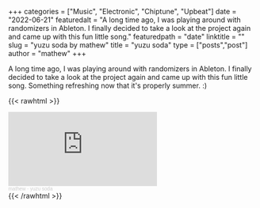 +++
categories = ["Music", "Electronic", "Chiptune", "Upbeat"]
date = "2022-06-21"
featuredalt = "A long time ago, I was playing around with randomizers in Ableton. I finally decided to take a look at the project again and came up with this fun little song."
featuredpath = "date"
linktitle = ""
slug = "yuzu soda by mathew"
title = "yuzu soda"
type = ["posts","post"]
author = "mathew"
+++

A long time ago, I was playing around with randomizers in Ableton. I finally decided to take a look at the project again and came up with this fun little song. Something refreshing now that it's properly summer. :)

{{< rawhtml >}}
<div class="embedded-content"><iframe width: 50%; min-width: 300px; height=auto scrolling="no" frameborder="no" allow="autoplay" src="https://w.soundcloud.com/player/?url=https%3A//api.soundcloud.com/tracks/1291772533&color=%2339a26c&auto_play=false&hide_related=false&show_comments=true&show_user=true&show_reposts=false&show_teaser=true&visual=true"></iframe><div style="font-size: 10px; color: #cccccc;line-break: anywhere;word-break: normal;overflow: hidden;white-space: nowrap;text-overflow: ellipsis; font-family: Interstate,Lucida Grande,Lucida Sans Unicode,Lucida Sans,Garuda,Verdana,Tahoma,sans-serif;font-weight: 100;"><a href="https://soundcloud.com/superlumic" title="mathew" target="_blank" style="color: #cccccc; text-decoration: none;">mathew</a> · <a href="https://soundcloud.com/superlumic/yuzu-soda" title="yuzu soda" target="_blank" style="color: #cccccc; text-decoration: none;">yuzu soda</a></div>
{{< /rawhtml >}}
